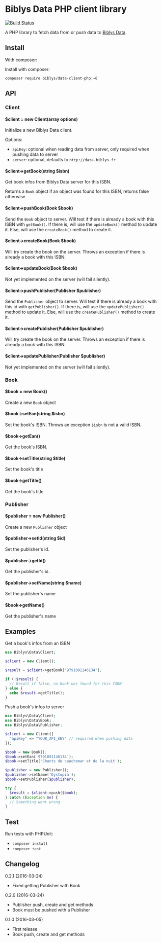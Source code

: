# Biblys Data PHP client library

[![Build Status](https://travis-ci.org/biblys/biblys-data-client-php.svg?branch=master)](https://travis-ci.org/biblys/biblys-data-client-php)

A PHP library to fetch data from or push data to [Biblys Data](http://data.biblys.fr/).


## Install

With composer:

Install with composer:

`composer require biblys/data-client-php:~0`


## API

### Client

#### $client = new Client(array options)

Initialize a new Biblys Data client.

Options:
* `apiKey`: optional when reading data from server,
only required when pushing data to server
* `server`: optional, defaults to `http://data.biblys.fr`


#### $client->getBook(string $isbn)

Get book infos from Biblys Data server for this ISBN.

Returns a `Book` object if an object was found for this ISBN, returns false
otherwise.

#### $client->pushBook(Book $book)

Send the `Book` object to server. Will test if there is already a book with 
this ISBN with `getBook()`. If there is, will use the `updateBook()` method
to update it. Else, will use the `createBook()` method to create it.

#### $client->createBook(Book $book)

Will try create the book on the server. Throws an exception if there is already
a book with this ISBN.

#### $client->updateBook(Book $book)

Not yet implemented on the server (will fail silently).

#### $client->pushPublisher(Publisher $publisher)

Send the `Publisher` object to server. Will test if there is already a book with 
this id with `getPublisher()`. If there is, will use the `updatePublisher()` method
to update it. Else, will use the `createPublisher()` method to create it.

#### $client->createPublisher(Publisher $publisher)

Will try create the book on the server. Throws an exception if there is already
a book with this ISBN.

#### $client->updatePublisher(Publisher $publisher)

Not yet implemented on the server (will fail silently).


### Book

#### $book = new Book()

Create a new `Book` object

#### $book->setEan(string $isbn)

Set the book's ISBN. Throws an exception `$isbn` is not a valid ISBN.

#### $book->getEan()

Get the book's ISBN.

#### $book->setTitle(string $title)

Set the book's title

#### $book->getTitle()

Get the book's title


### Publisher

#### $publisher = new Publisher()

Create a new `Publisher` object

#### $publisher->setId(string $id)

Set the publisher's id.

#### $publisher->getId()

Get the publisher's id.

#### $publisher->setName(string $name)

Set the publisher's name

#### $book->getName()

Get the publisher's name


## Examples

Get a book's infos from an ISBN

```php
use Biblys\Data\Client;

$client = new Client();

$result = $client->getBook('9791091146134');

if (!$result) {
  // Result if false, no book was found for this ISBN
} else {
  echo $result->getTitle();
}

```


Push a book's infos to server

```php
use Biblys\Data\Client;
use Biblys\Data\Book;
use Biblys\Data\Publisher;

$client = new Client([
  "apiKey" => "YOUR_API_KEY" // required when pushing data
]);

$book = new Book();
$book->setEan('9791091146134');
$book->setTitle('Chants du cauchemar et de la nuit');

$publisher = new Publisher();
$publisher->setName('Dystopia');
$book->setPublisher($publisher);

try {
  $result = $client->push($book);  
} catch (Exception $e) {
  // Something went wrong
}

```


## Test

Run tests with PHPUnit:

* `composer install`
* `composer test`


## Changelog

0.2.1 (2016-03-24)
* Fixed getting Publisher with Book

0.2.0 (2016-03-24)
* Publisher push, create and get methods
* Book must be pushed with a Publisher

0.1.0 (2016-03-05)
* First release
* Book push, create and get methods
